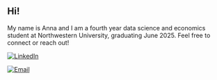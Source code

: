 ## Hi!

My name is Anna and I am a fourth year data science and economics student at Northwestern University, graduating June 2025. Feel free to connect or reach out!

[![LinkedIn](https://img.shields.io/badge/LinkedIn-000000?style=for-the-badge&logo=linkedin&logoColor=white)](https://www.linkedin.com/in/annaroney/)

[![Email](https://img.shields.io/badge/Email-D14836?style=for-the-badge&logo=gmail&logoColor=white)](mailto:annaroney2025@u.northwestern.edu)
